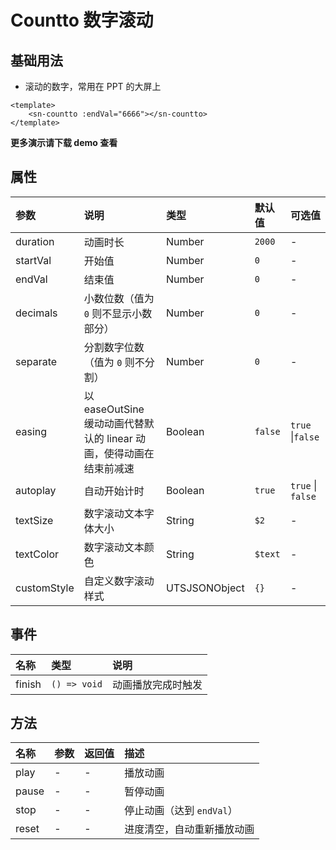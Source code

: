 # Countto 数字滚动

## 基础用法

- 滚动的数字，常用在 PPT 的大屏上

```vue
<template>
	<sn-countto :endVal="6666"></sn-countto>
</template>
```

**更多演示请下载 demo 查看**

## 属性

| 参数        | 说明                                                         | 类型            | 默认值  | 可选值            |
| :---------- | :----------------------------------------------------------- | :-------------- | :------ | :---------------- |
| duration      | 动画时长                                       | Number        | `2000`  | -                 |
| startVal    | 开始值                                                       | Number        | `0`     | -                 |
| endVal      | 结束值                                                       | Number        | `0`     | -                 |
| decimals    | 小数位数（值为 `0` 则不显示小数部分）                        | Number        | `0`     | -                 |
| separate    | 分割数字位数（值为 `0` 则不分割）                            | Number        | `0`     | -                 |
| easing      | 以 easeOutSine 缓动动画代替默认的 linear 动画，使得动画在结束前减速 | Boolean       | `false` | `true` \|`false`  |
| autoplay    | 自动开始计时                                                 | Boolean       | `true`  | `true` \| `false` |
| textSize    | 数字滚动文本字体大小                                         | String        | `$2`    | -                 |
| textColor   | 数字滚动文本颜色                                             | String        | `$text` | -                 |
| customStyle | 自定义数字滚动样式                                           | UTSJSONObject | `{}`    | -                 |

## 事件

| 名称   | 类型         | 说明               |
| :----- | :----------- | :----------------- |
| finish | `() => void` | 动画播放完成时触发 |

## 方法

| 名称  | 参数 | 返回值 | 描述                       |
| :---- | :--- | :----- | :------------------------- |
| play  | -    | -      | 播放动画                   |
| pause | -    | -      | 暂停动画                   |
| stop  | -    | -      | 停止动画（达到 `endVal`）  |
| reset | -    | -      | 进度清空，自动重新播放动画 |

<DemoPhone name="sn-countto" />